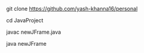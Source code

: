 

<!-- clone the repository  -->
git clone https://github.com/yash-khanna16/personal


<!-- enter the working directory  -->
cd JavaProject


<!-- compile the code  -->
javac newJFrame.java


<!-- run the code  -->
java newJFrame